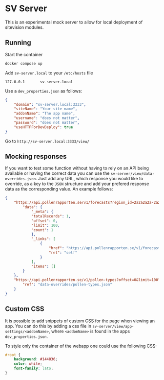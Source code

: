 # SV Server
This is an experimental mock server to allow for local deployment of sitevision modules.

## Running
Start the container

```sh
docker compose up
```

Add `sv-server.local` to your `/etc/hosts` file

```
127.0.0.1       sv-server.local
```

Use a `dev_properties.json` as follows:

```json
{
    "domain": "sv-server.local:3333",
    "siteName": "Your site name",
    "addonName": "The app name",
    "username": "does not matter",
    "password": "does not matter",
    "useHTTPForDevDeploy": true
}
```

Go to `http://sv-server.local:3333/view/`

## Mocking responses
If you want to test some function without having to rely on an API being available or having the correct data you can use the `sv-server/view/data-overrides.json`. Just add any URL, which response you would like to override, as a key to the `JSON` structure and add your prefered response data as the corresponding value. An example follows:

```json
{
    "https://api.pollenrapporten.se/v1/forecasts?region_id=2a2a2a2a-2a2a-4a2a-aa2a-2a2a2a303a35&current=true": {
        "data": {
            "_meta": {
            "totalRecords": 1,
            "offset": 0,
            "limit": 100,
            "count": 1
            },
            "_links": [
                {
                    "href": "https://api.pollenrapporten.se/v1/forecasts?offset=0&limit=100&region_id=2a2a2a2a-2a2a-4a2a-aa2a-2a2a2a303a34&current=True",
                    "rel": "self"
                }
            ],
            "items": []
        }
    },
    "https://api.pollenrapporten.se/v1/pollen-types?offset=0&limit=100": {
        "ref": "data-overrides/pollen-types.json"
    }
}
```

## Custom CSS
It is possible to add snippets of custom CSS for the page when viewing an app. You can do this by adding a css file in `sv-server/view/app-settings/<addonName>`, where `<addonName>` is found in the apps `dev_properties.json`.

To style only the container of the webapp one could use the following CSS:
```css
#root {
    background: #144836;
    color: white;
    font-family: lato;
}
```
